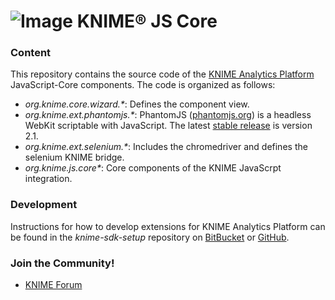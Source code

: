 # ![Image](https://www.knime.com/files/knime_logo_github_40x40_4layers.png) KNIME® JS Core

### Content
This repository contains the source code of the [KNIME Analytics Platform](http://www.knime.org) JavaScript-Core components. The code is organized as follows:

* _org.knime.core.wizard.*_: Defines the component view.
* _org.knime.ext.phantomjs.*_: PhantomJS ([phantomjs.org](http://phantomjs.org)) is a headless WebKit scriptable with JavaScript.  The latest [stable release](http://phantomjs.org/release-2.1.html) is version 2.1.
* _org.knime.ext.selenium.*_: Includes the chromedriver and defines the selenium KNIME bridge.
* _org.knime.js.core*_: Core components of the KNIME JavaScrpt integration.

### Development
Instructions for how to develop extensions for KNIME Analytics Platform can be found in the _knime-sdk-setup_ repository on [BitBucket](https://bitbucket.org/KNIME/knime-sdk-setup) or [GitHub](http://github.com/knime/knime-sdk-setup).

### Join the Community!
* [KNIME Forum](https://tech.knime.org/forum)